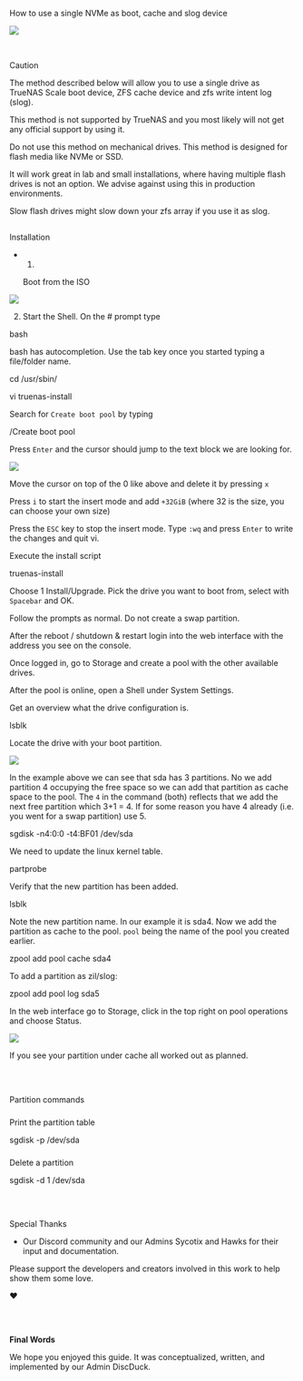
How to use a single NVMe as boot, cache and slog device

![](https://4057985046-files.gitbook.io/~/files/v0/b/gitbook-x-prod.appspot.com/o/spaces%2F8cuRHmSwh1ziTpD8S2Wz%2Fuploads%2FTVIvHcBMAKMuV1VNwGqo%2FTrueNAS-Scale.webp?alt=media&token=db4b8037-d7a0-4d6a-afbc-9248db60e829)

​

Caution[](https://docs.ibracorp.io/truenas-scale#caution)

The method described below will allow you to use a single drive as TrueNAS Scale boot device, ZFS cache device and zfs write intent log (slog).

This method is not supported by TrueNAS and you most likely will not get any official support by using it.

Do not use this method on mechanical drives. This method is designed for flash media like NVMe or SSD.

It will work great in lab and small installations, where having multiple flash drives is not an option. We advise against using this in production environments.

Slow flash drives might slow down your zfs array if you use it as slog.

## 

Installation[](https://docs.ibracorp.io/truenas-scale#installation)

-   1.
    
    Boot from the ISO
    

![](https://4057985046-files.gitbook.io/~/files/v0/b/gitbook-x-prod.appspot.com/o/spaces%2F8cuRHmSwh1ziTpD8S2Wz%2Fuploads%2FP8M1SRDks3FPElBbMIxZ%2FTrueNAS%20Scale%20001.png?alt=media&token=3c3529ec-75a5-415e-bae0-65b3a1a5bc43)

2. Start the Shell. On the # prompt type

bash

bash has autocompletion. Use the tab key once you started typing a file/folder name.

cd /usr/sbin/

vi truenas-install

Search for `Create boot pool` by typing

/Create boot pool

Press `Enter` and the cursor should jump to the text block we are looking for.

![](https://4057985046-files.gitbook.io/~/files/v0/b/gitbook-x-prod.appspot.com/o/spaces%2F8cuRHmSwh1ziTpD8S2Wz%2Fuploads%2FeVc8HklFY0hBCk8ia2Kn%2FTrueNAS%20Scale%20002.png?alt=media&token=84a098b4-02bd-4d68-952e-f0418a753ee4)

Move the cursor on top of the 0 like above and delete it by pressing `x`

Press `i` to start the insert mode and add `+32GiB` (where 32 is the size, you can choose your own size)

Press the `ESC` key to stop the insert mode. Type `:wq` and press `Enter` to write the changes and quit vi.

Execute the install script

truenas-install

Choose 1 Install/Upgrade. Pick the drive you want to boot from, select with `Spacebar` and OK.

Follow the prompts as normal. Do not create a swap partition.

After the reboot / shutdown & restart login into the web interface with the address you see on the console.

Once logged in, go to Storage and create a pool with the other available drives.

After the pool is online, open a Shell under System Settings.

Get an overview what the drive configuration is.

lsblk

Locate the drive with your boot partition.

![](https://4057985046-files.gitbook.io/~/files/v0/b/gitbook-x-prod.appspot.com/o/spaces%2F8cuRHmSwh1ziTpD8S2Wz%2Fuploads%2FeCTNxOSGyYMhTZy8xagO%2FTrueNAS%20Scale%20003.png?alt=media&token=6c3bc33c-c5e9-4a53-9179-75171f962e11)

In the example above we can see that sda has 3 partitions. No we add partition 4 occupying the free space so we can add that partition as cache space to the pool. The `4` in the command (both) reflects that we add the next free partition which 3+1 = 4. If for some reason you have 4 already (i.e. you went for a swap partition) use 5.

sgdisk -n4:0:0 -t4:BF01 /dev/sda

We need to update the linux kernel table.

partprobe

Verify that the new partition has been added.

lsblk

Note the new partition name. In our example it is sda4. Now we add the partition as cache to the pool. `pool` being the name of the pool you created earlier.

zpool add pool cache sda4

To add a partition as zil/slog:

zpool add pool log sda5

In the web interface go to Storage, click in the top right on pool operations and choose Status.

![](https://4057985046-files.gitbook.io/~/files/v0/b/gitbook-x-prod.appspot.com/o/spaces%2F8cuRHmSwh1ziTpD8S2Wz%2Fuploads%2F4Rzjo3NxfBssaoVjZ3Aq%2FTrueNAS%20Scale%20004.png?alt=media&token=c02b234b-9b3d-43fa-9c9a-980ee0d09969)

If you see your partition under cache all worked out as planned.

​

## 

Partition commands[](https://docs.ibracorp.io/truenas-scale#partition-commands)

### 

Print the partition table[](https://docs.ibracorp.io/truenas-scale#print-the-partition-table)

sgdisk -p /dev/sda

### 

Delete a partition[](https://docs.ibracorp.io/truenas-scale#delete-a-partition)

sgdisk -d 1 /dev/sda

​

## 

Special Thanks[](https://docs.ibracorp.io/truenas-scale#special-thanks)

-   Our Discord community and our Admins Sycotix and Hawks for their input and documentation.
    

Please support the developers and creators involved in this work to help show them some love.

❤

​

## 

**Final Words**[](https://docs.ibracorp.io/truenas-scale#final-words)

We hope you enjoyed this guide. It was conceptualized, written, and implemented by our Admin DiscDuck.